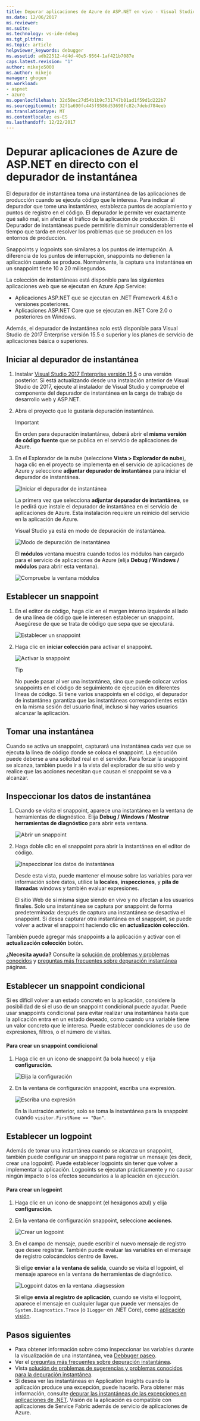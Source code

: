 ```yaml
---
title: Depurar aplicaciones de Azure de ASP.NET en vivo - Visual Studio | Documentos de Microsoft
ms.date: 12/06/2017
ms.reviewer: 
ms.suite: 
ms.technology: vs-ide-debug
ms.tgt_pltfrm: 
ms.topic: article
helpviewer_keywords: debugger
ms.assetid: adb22512-4d4d-40e5-9564-1af421b7087e
caps.latest.revision: "1"
author: mikejo5000
ms.author: mikejo
manager: ghogen
ms.workload:
- aspnet
- azure
ms.openlocfilehash: 32d58ec27d54b1b9c731747b01ad1f59d1d222b7
ms.sourcegitcommit: 32f1a690fc445f9586d53698fc82c7debd784eeb
ms.translationtype: MT
ms.contentlocale: es-ES
ms.lasthandoff: 12/22/2017
---
```

# <a name="debug-live-aspnet-azure-apps-using-the-snapshot-debugger"></a>Depurar aplicaciones de Azure de ASP.NET en directo con el depurador de instantánea

El depurador de instantánea toma una instantánea de las aplicaciones de producción cuando se ejecuta código que le interesa. Para indicar al depurador que tome una instantánea, establezca puntos de acoplamiento y puntos de registro en el código. El depurador le permite ver exactamente qué salió mal, sin afectar el tráfico de la aplicación de producción. El Depurador de instantáneas puede permitirle disminuir considerablemente el tiempo que tarda en resolver los problemas que se producen en los entornos de producción.

Snappoints y logpoints son similares a los puntos de interrupción. A diferencia de los puntos de interrupción, snappoints no detienen la aplicación cuando se produce. Normalmente, la captura una instantánea en un snappoint tiene 10 a 20 milisegundos. 

La colección de instantáneas está disponible para las siguientes aplicaciones web que se ejecutan en Azure App Service:

- Aplicaciones ASP.NET que se ejecutan en .NET Framework 4.6.1 o versiones posteriores.
- Aplicaciones ASP.NET Core que se ejecutan en .NET Core 2.0 o posteriores en Windows.

Además, el depurador de instantánea solo está disponible para Visual Studio de 2017 Enterprise versión 15.5 o superior y los planes de servicio de aplicaciones básica o superiores. 

## <a name="start-the-snapshot-debugger"></a>Iniciar al depurador de instantánea

1. Instalar [Visual Studio 2017 Enterprise versión 15,5](https://www.visualstudio.com/downloads/) o una versión posterior. Si está actualizando desde una instalación anterior de Visual Studio de 2017, ejecute al instalador de Visual Studio y compruebe el componente del depurador de instantánea en la carga de trabajo de desarrollo web y ASP.NET.

2. Abra el proyecto que le gustaría depuración instantánea. 

    > [!IMPORTANT] 
    > En orden para depuración instantánea, deberá abrir el **misma versión de código fuente** que se publica en el servicio de aplicaciones de Azure. 

3. En el Explorador de la nube (seleccione **Vista > Explorador de nube**), haga clic en el proyecto se implementa en el servicio de aplicaciones de Azure y seleccione **adjuntar depurador de instantánea** para iniciar el depurador de instantánea.

   ![Iniciar el depurador de instantánea](../debugger/media/snapshot-launch.png "iniciar el depurador de instantánea")

    La primera vez que selecciona **adjuntar depurador de instantánea**, se le pedirá que instale el depurador de instantánea en el servicio de aplicaciones de Azure. Esta instalación requiere un reinicio del servicio en la aplicación de Azure. 

   Visual Studio ya está en modo de depuración de instantánea.

   ![Modo de depuración de instantánea](../debugger/media/snapshot-message.png "el modo de depuración instantánea")

   El **módulos** ventana muestra cuando todos los módulos han cargado para el servicio de aplicaciones de Azure (elija **Debug / Windows / módulos** para abrir esta ventana).

   ![Compruebe la ventana módulos](../debugger/media/snapshot-modules.png "comprobar la módulos (ventana)")

## <a name="set-a-snappoint"></a>Establecer un snappoint

1. En el editor de código, haga clic en el margen interno izquierdo al lado de una línea de código que le interesen establecer un snappoint. Asegúrese de que se trata de código que sepa que se ejecutará.

   ![Establecer un snappoint](../debugger/media/snapshot-set-snappoint.png "establecer un snappoint")

2. Haga clic en **iniciar colección** para activar el snappoint.  

   ![Activar la snappoint](../debugger/media/snapshot-start-collection.png "activar el snappoint")

    > [!TIP]
    > No puede pasar al ver una instantánea, sino que puede colocar varios snappoints en el código de seguimiento de ejecución en diferentes líneas de código. Si tiene varios snappoints en el código, el depurador de instantánea garantiza que las instantáneas correspondientes están en la misma sesión del usuario final, incluso si hay varios usuarios alcanzar la aplicación.

## <a name="take-a-snapshot"></a>Tomar una instantánea

Cuando se activa un snappoint, capturará una instantánea cada vez que se ejecuta la línea de código donde se coloca el snappoint. La ejecución puede deberse a una solicitud real en el servidor. Para forzar la snappoint se alcanza, también puede ir a la vista del explorador de su sitio web y realice que las acciones necesitan que causan el snappoint se va a alcanzar.

## <a name="inspect-snapshot-data"></a>Inspeccionar los datos de instantánea

1. Cuando se visita el snappoint, aparece una instantánea en la ventana de herramientas de diagnóstico. Elija **Debug / Windows / Mostrar herramientas de diagnóstico** para abrir esta ventana.

   ![Abrir un snappoint](../debugger/media/snapshot-diagsession-window.png "abrir un snappoint")

1. Haga doble clic en el snappoint para abrir la instantánea en el editor de código.

   ![Inspeccionar los datos de instantánea](../debugger/media/snapshot-inspect-data.png "inspeccionar los datos de instantánea")

   Desde esta vista, puede mantener el mouse sobre las variables para ver información sobre datos, utilice la **locales**, **inspecciones**, y **pila de llamadas** windows y también evaluar expresiones.

    El sitio Web de sí misma sigue siendo en vivo y no afectan a los usuarios finales. Solo una instantánea se captura por snappoint de forma predeterminada: después de captura una instantánea se desactiva el snappoint. Si desea capturar otra instantánea en el snappoint, se puede volver a activar el snappoint haciendo clic en **actualización colección**.

También puede agregar más snappoints a la aplicación y activar con el **actualización colección** botón.

**¿Necesita ayuda?** Consulte la [solución de problemas y problemas conocidos](../debugger/debug-live-azure-apps-troubleshooting.md) y [preguntas más frecuentes sobre depuración instantánea](../debugger/debug-live-azure-apps-faq.md) páginas.

## <a name="set-a-conditional-snappoint"></a>Establecer un snappoint condicional

Si es difícil volver a un estado concreto en la aplicación, considere la posibilidad de si el uso de un snappoint condicional puede ayudar. Puede usar snappoints condicional para evitar realizar una instantánea hasta que la aplicación entra en un estado deseado, como cuando una variable tiene un valor concreto que le interesa. Puede establecer condiciones de uso de expresiones, filtros, o el número de visitas.

#### <a name="to-create-a-conditional-snappoint"></a>Para crear un snappoint condicional

1. Haga clic en un icono de snappoint (la bola hueco) y elija **configuración**.

   ![Elija la configuración](../debugger/media/snapshot-snappoint-settings.png "elegir configuraciones")

1. En la ventana de configuración snappoint, escriba una expresión.

   ![Escriba una expresión](../debugger/media/snapshot-snappoint-conditions.png "escriba una expresión")

   En la ilustración anterior, solo se toma la instantánea para la snappoint cuando `visitor.FirstName == "Dan"`.

## <a name="set-a-logpoint"></a>Establecer un logpoint

Además de tomar una instantánea cuando se alcanza un snappoint, también puede configurar un snappoint para registrar un mensaje (es decir, crear una logpoint). Puede establecer logpoints sin tener que volver a implementar la aplicación. Logpoints se ejecutan prácticamente y no causar ningún impacto o los efectos secundarios a la aplicación en ejecución.

#### <a name="to-create-a-logpoint"></a>Para crear un logpoint

1. Haga clic en un icono de snappoint (el hexágonos azul) y elija **configuración**.

1. En la ventana de configuración snappoint, seleccione **acciones**.

    ![Crear un logpoint](../debugger/media/snapshot-logpoint.png "crear un logpoint")

1. En el campo de mensaje, puede escribir el nuevo mensaje de registro que desee registrar. También puede evaluar las variables en el mensaje de registro colocándolos dentro de llaves.

    Si elige **enviar a la ventana de salida**, cuando se visita el logpoint, el mensaje aparece en la ventana de herramientas de diagnóstico.

    ![Logpoint datos en la ventana .diagsession](../debugger/media/snapshot-logpoint-output.png "Logpoint datos en la ventana .diagsession")

    Si elige **envía al registro de aplicación**, cuando se visita el logpoint, aparece el mensaje en cualquier lugar que puede ver mensajes de `System.Diagnostics.Trace` (o `ILogger` en .NET Core), como [aplicación visión](/azure/application-insights/app-insights-asp-net-trace-logs).

## <a name="next-steps"></a>Pasos siguientes

- Para obtener información sobre cómo inspeccionar las variables durante la visualización de una instantánea, vea [Debbuger paseo](../debugger/debugger-feature-tour.md).
- Ver el [preguntas más frecuentes sobre depuración instantánea](../debugger/debug-live-azure-apps-faq.md).
- Vista [solución de problemas de sugerencias y problemas conocidos para la depuración instantánea](../debugger/debug-live-azure-apps-troubleshooting.md).
- Si desea ver las instantáneas en Application Insights cuando la aplicación produce una excepción, puede hacerlo. Para obtener más información, consulte [depurar las instantáneas de las excepciones en aplicaciones de .NET](/azure/application-insights/app-insights-snapshot-debugger). Visión de la aplicación es compatible con aplicaciones de Service Fabric además de servicio de aplicaciones de Azure.
